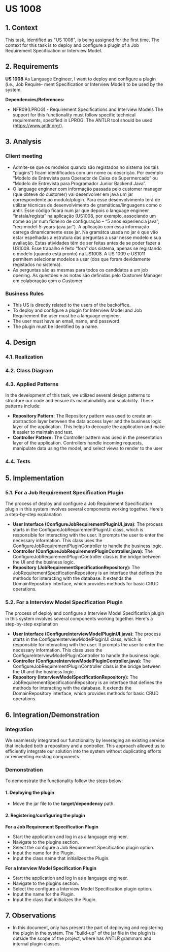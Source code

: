 # US 1008

## 1. Context

This task, identified as "US 1008", is being assigned for the first time. The context for this task is to deploy and configure a plugin of a Job Requirement Specification or Interview Model.

## 2. Requirements

**US 1008** As Language Engineer, I want to deploy and configure a plugin (i.e., Job Require-
ment Specification or Interview Model) to be used by the system.

**Dependencies/References:**

- NFR09(LPROG) - Requirement Specifications and Interview Models The support
  for this functionality must follow specific technical requirements, specified in LPROG.
  The ANTLR tool should be used (https://www.antlr.org/).

## 3. Analysis

### Client meeting

-  Admite-se que os modelos quando são registados no sistema (os tais “plugins”) ficam identificados com um nome ou descrição. Por exemplo “Modelo de Entrevista para Operador de Caixa de Supermercado” ou “Modelo de Entrevista para Programador Junior Backend Java”.
- O language enginner com informação passada pelo customer manager (que obteve do customer) vai desenvolver em java um jar correspondente ao modulo/plugin. Para esse desenvolvimento terá de utilizar técnicas de desenvolvimento de gramáticas/linguagens como o antlr. Esse código ficará num jar que depois o language engineer “instala/regista” na aplicação (US1008, por exemplo, associando um nome ao jar num ficheiro de configuração – “5 anos experiencia java”, “req-model-5-years-java.jar”). A aplicação com essa informação carrega dinamicamente esse jar. Na gramátca usada no jar é que vão estar espelhadas a estrutura das perguntas a usar nesse modelo e sua avaliação. Estas atividades têm de ser feitas antes de se poder fazer a US1008. Esse trabalho é feito “fora” dos sistema, apenas se registando o modelo (quando está pronto) na US1008. A US 1009 e US1011 permitem selecionar modelos a usar (dos que foram devidamente registados no sistema).
- As perguntas são as mesmas para todos os candidatos a um job opening. As questões e as notas são definidas pelo Customer Manager em colaboração com o Customer.


### Business Rules

- This US is directly related to the users of the backoffice.
- To deploy and configure a plugin for Interview Model and Job Requirement the user must be a language engineer.
- The user must have an email, name, and password.
- The plugin must be identified by a name.

## 4. Design

### 4.1. Realization


### 4.2. Class Diagram


### 4.3. Applied Patterns

In the development of this task, we utilized several design patterns to structure our code and ensure its
maintainability and scalability. These patterns include:


- **Repository Pattern:** The Repository pattern was used to create an abstraction layer between the data access layer
  and the business logic layer of the application. This helps to decouple the application and make it easier to maintain
  and test.
- **Controller Pattern:** The Controller pattern was used in the presentation layer of the application. Controllers
  handle incoming requests, manipulate data using the model, and select views to render to the user

### 4.4. Tests

## 5. Implementation

### 5.1. For a Job Requirement Specification Plugin 

The process of deploy and configure a Job Requirement Specification plugin in this system involves several components working together. Here's a step-by-step
explanation

- **User Interface (ConfigureJobRequirementPluginUI.java)**: The process starts in the ConfigureJobRequirementPluginUI class, which is
  responsible for interacting
  with the user. It prompts the user to enter the necessary information.
  This class uses the ConfigureJobRequirementPluginController to handle the business logic.
- **Controller (ConfigureJobRequirementPluginController.java):** The ConfigureJobRequirementPluginController class is the bridge between the
  UI and the business
  logic.
- **Repository (JobRequirementSpecificationRepository):** The JobRequirementSpecificationRepository is an interface that defines the methods for
  interacting with the
  database. It extends the DomainRepository interface, which provides methods for basic CRUD operations.

### 5.2. For a Interview Model Specification Plugin

The process of deploy and configure a Interview Model Specification plugin in this system involves several components working together. Here's a step-by-step
explanation

- **User Interface (ConfigureInterviewModelPluginUI.java)**: The process starts in the ConfigureInterviewModelPluginUI class, which is
  responsible for interacting
  with the user. It prompts the user to enter the necessary information.
  This class uses the ConfigureInterviewModelPluginController to handle the business logic.
- **Controller (ConfigureInterviewModelPluginController.java):** The ConfigureJobRequirementPluginController class is the bridge between the
  UI and the business
  logic.
- **Repository (InterviewModelSpecificationRepository):** The JobRequirementSpecificationRepository is an interface that defines the methods for
  interacting with the
  database. It extends the DomainRepository interface, which provides methods for basic CRUD operations.

## 6. Integration/Demonstration

### Integration

We seamlessly integrated our functionality by leveraging an existing service that included both a repository and a
controller. This approach allowed us to efficiently integrate our solution into the system without duplicating efforts
or reinventing existing components.

### Demonstration

To demonstrate the functionality follow the steps below:

#### 1. Deploying the plugin

- Move the jar file to the **target/dependency** path.

#### 2. Registering/configuring the plugin

**For a Job Requirement Specification Plugin**

- Start the application and log in as a language engineer.
- Navigate to the plugins section.
- Select the configure a Job Requirement Specification plugin option.
- Input the name for the Plugin.
- Input the class name that initializes the Plugin. 

**For a Interview Model Specification Plugin**

- Start the application and log in as a language engineer.
- Navigate to the plugins section.
- Select the configure a Interview Model Specification plugin option.
- Input the name for the Plugin.
- Input the class that initializes the Plugin.

## 7. Observations

- In this document, only has present the part of deploying and registering the plugin in the system. The "build-up" of the jar file in the plugin is outside the scope of the project, where has ANTLR grammars and internal plugin classes.